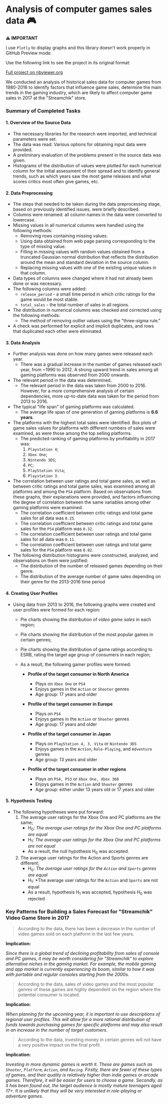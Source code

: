 # Analysis of computer games sales data 🎮

<b>⚠️ IMPORTANT</b>
<p>I use <code>Plotly</code> to display graphs and this library doesn't work properly in GitHub Preview mode.</p>

Use the following link to see the project in its original format:

[Full project on nbviewer.org](https://nbviewer.org/github/gndvrn/data-science-projects/blob/main/Analysis-of-computer-games-sales-data/The-research-of-computer-games-sales-data.ipynb)

<p>We conducted an analysis of historical sales data for computer games from 1980-2016 to identify factors that influence game sales, determine the main trends in the gaming industry, which are likely to affect computer game sales in 2017 at the "Streamchik" store.</p><h3>Summary of Completed Tasks</h3><h4>1. Overview of the Source Data</h4><ul><li>The necessary libraries for the research were imported, and technical parameters were set.</li><li>The data was read. Various options for obtaining input data were provided.</li><li>A preliminary evaluation of the problems present in the source data was given.</li><li>Histograms of the distribution of values were plotted for each numerical column for the initial assessment of their spread and to identify general trends, such as which years saw the most game releases and what scores critics most often give games, etc.</li></ul><h4>2. Data Preprocessing</h4><ul><li>The steps that needed to be taken during the data preprocessing stage, based on previously identified issues, were briefly described.</li><li>Columns were renamed: all column names in the data were converted to lowercase.</li><li>Missing values in all numerical columns were handled using the following methods:<ul><li>Removing rows containing missing values.</li><li>Using data obtained from web page parsing corresponding to the type of missing value.</li><li>Filling in missing values with random values obtained from a truncated Gaussian normal distribution that reflects the distribution around the mean and standard deviation in the source column.</li><li>Replacing missing values with one of the existing unique values in that column.</li></ul></li><li>Data types of columns were changed where it had not already been done or was necessary.</li><li>The following columns were added:<ul><li><code>release_period</code> - a small time period in which critic ratings for the game would be most stable.</li><li><code>total_sales</code> - the total number of sales in all regions.</li></ul></li><li>The distribution in numerical columns was checked and corrected using the following methods:<ul><li>The method of removing outlier values using the "three-sigma rule."</li></ul></li><li>A check was performed for explicit and implicit duplicates, and rows that duplicated each other were eliminated.</li></ul><h4>3. Data Analysis</h4><ul><li>Further analysis was done on how many games were released each year.<ul><li>There was a gradual increase in the number of games released each year, from ~1990 to 2012. A strong upward trend in sales among all gaming platforms was observed from 2000 onwards.</li></ul></li><li>The relevant period in the data was determined.<ul><li>The relevant period in the data was taken from 2000 to 2016. However, for a more comprehensive analysis of certain dependencies, more up-to-date data was taken for the period from 2013 to 2016.</li></ul></li><li>The typical "life span" of gaming platforms was calculated.<ul><li>The average life span of one generation of gaming platforms is <strong>6.6 years</strong>.</li></ul></li><li>The platforms with the highest total sales were identified. Box plots of game sales values for platforms with different numbers of sales were examined, as were those among the top selling platforms.<ul><li>The predicted ranking of gaming platforms by profitability in 2017 was:<ol><li><code>Playstation 4</code>;</li><li><code>Xbox One</code>;</li><li><code>Nintendo 3DS</code>;</li><li><code>PC</code>;</li><li><code>PlayStation Vita</code>;</li><li><code>Playstation 3</code>.</li></ol></li></ul></li><li>The correlation between user ratings and total game sales, as well as between critic ratings and total game sales, was examined among all platforms and among the <code>PS4</code> platform. Based on observations from these graphs, their explanations were provided, and factors influencing the degree of correlation between the same variables among other gaming platforms were examined.<ul><li>The correlation coefficient between critic ratings and total game sales for all data was <code>0.25</code>.</li><li>The correlation coefficient between critic ratings and total game sales for the <code>PS4</code> platform was <code>0.32</code>.</li><li>The correlation coefficient between user ratings and total game sales for all data was <code>0.11</code>.</li><li>The correlation coefficient between user ratings and total game sales for the <code>PS4</code> platform was <code>0.02</code>.</li></ul></li><li>The following distribution histograms were constructed, analyzed, and observations on them were justified:<ul><li>The distribution of the number of released games depending on their genre.</li><li>The distribution of the average number of game sales depending on their genre for the 2013-2016 time period</li></ul></li></ul><h4>4. Creating User Profiles</h4><ul><li>Using data from 2013 to 2016, the following graphs were created and user profiles were formed for each region:<ul><li><p>Pie charts showing the distribution of <em>video game sales</em> in each region;</p></li><li><p>Pie charts showing the distribution of the most popular games in certain genres;</p></li><li><p>Pie charts showing the distribution of game ratings according to ESRB, rating the target age group of consumers in each region;</p></li></ul><ul><li><p>As a result, the following gamer profiles were formed:</p><ul><li><p><strong>Profile of the target consumer in North America</strong></p><ul><li>Plays on <code>Xbox One</code> or <code>PS4</code></li><li>Enjoys games in the <code>Action</code> or <code>Shooter</code> genres</li><li>Age group: 17 years and older</li></ul></li><li><p><strong>Profile of the target consumer in Europe</strong></p><ul><li>Plays on <code>PS4</code></li><li>Enjoys games in the <code>Action</code> or <code>Shooter</code> genres</li><li>Age group: 17 years and older</li></ul></li><li><p><strong>Profile of the target consumer in Japan</strong></p><ul><li>Plays on <code>PlayStation 4, 3, Vita</code> or <code>Nintendo 3DS</code></li><li>Enjoys games in the <code>Action</code>, <code>Role-Playing</code>, and <code>Adventure</code> genres</li><li>Age group: 13 years and older</li></ul></li><li><p><strong>Profile of the target consumer in other regions</strong></p><ul><li>Plays on <code>PS4, PS3</code> or <code>Xbox One, Xbox 360</code></li><li>Enjoys games in the <code>Action</code> and <code>Shooter</code> genres</li><li>Age group: either under 13 years old or 17 years and older</li></ul></li></ul></li></ul></li></ul><h4>5. Hypothesis Testing</h4><ul><li>The following hypotheses were put forward:<ol><li>The average user ratings for the Xbox One and PC platforms are the same;<ul><li>H<sub>0</sub>: <em>The average user ratings for the Xbox One and PC platforms are equal</em></li><li>H<sub>1</sub>: <em>The average user ratings for the Xbox One and PC platforms are not equal</em></li></ul><ul><li>As a result, the null hypothesis H<sub>0</sub> was accepted.</li></ul></li><li>The average user ratings for the Action and Sports genres are different;<ul><li>H<sub>0</sub>: <em>The average user ratings for the <code>Action</code> and <code>Sports</code> genres are equal</em></li><li>H<sub>1</sub>: *The average user ratings for the <code>Action</code> and <code>Sports</code> are not equal</li><li>As a result, hypothesis H<sub>1</sub> was accepted, hypothesis H<sub>0</sub> was rejected</li></ul></li></ol></li></ul><h3>Key Patterns for Building a Sales Forecast for "Streamchik" Video Game Store in 2017</h3><blockquote><p>According to the data, there has been a decrease in the number of video games sold on each platform in the last few years.</p></blockquote><p><strong>Implication:</strong></p><p><em>Since there is a global trend of declining profitability from sales of console and PC games, it may be worth considering for "Streamchik" to explore alternative niches in the gaming market. For example, the mobile gaming and app market is currently experiencing its boom, similar to how it was with portable and regular consoles starting from the 2000s.</em></p><blockquote><p>According to the data, sales of video games and the most popular genres of these games are highly dependent on the region where the potential consumer is located.</p></blockquote><p><strong>Implication:</strong></p><p><em>When planning for the upcoming year, it is important to use descriptions of regional user profiles. This will allow for a more rational distribution of funds towards purchasing games for specific platforms and may also result in an increase in the number of target customers.</em></p><blockquote><p>According to the data, investing money in certain genres will not have a very positive impact on the final profit.</p></blockquote><p><strong>Implication:</strong></p><p><em>Investing in more dynamic games is worth it. These are games such as <code>Shooter</code>, <code>Platform</code>, <code>Action</code>, and <code>Racing</code>. Firstly, there are fewer of these types of games, and their quality is relatively higher than indie games or arcade games. Therefore, it will be easier for users to choose a game. Secondly, as it has been found out, the target audience is mostly mature teenagers aged 17+. It is unlikely that they will be very interested in role-playing or adventure games.</em></p>

</div>
